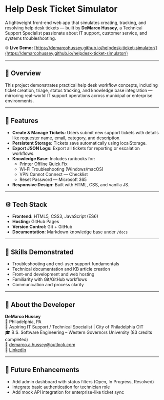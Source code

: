 # Help Desk Ticket Simulator

A lightweight front-end web app that simulates creating, tracking, and resolving help desk tickets — built by **DeMarco Hussey**, a Technical Support Specialist passionate about IT support, customer service, and systems troubleshooting.

🌐 **Live Demo:** [https://demarcohussey.github.io/helpdesk-ticket-simulator/](https://demarcohussey.github.io/helpdesk-ticket-simulator/)

---

## 🧩 Overview
This project demonstrates practical help desk workflow concepts, including ticket creation, triage, status tracking, and knowledge base integration — mirroring real-world IT support operations across municipal or enterprise environments.

---

## 🧠 Features
- **Create & Manage Tickets:** Users submit new support tickets with details like requester name, email, category, and description.
- **Persistent Storage:** Tickets save automatically using localStorage.
- **Export JSON Logs:** Export all tickets for reporting or escalation workflows.
- **Knowledge Base:** Includes runbooks for:
  - Printer Offline Quick Fix
  - Wi-Fi Troubleshooting (Windows/macOS)
  - VPN Cannot Connect — Checklist
  - Reset Password — Microsoft 365
- **Responsive Design:** Built with HTML, CSS, and vanilla JS.

---

## ⚙️ Tech Stack
- **Frontend:** HTML5, CSS3, JavaScript (ES6)
- **Hosting:** GitHub Pages
- **Version Control:** Git + GitHub
- **Documentation:** Markdown knowledge base under `/docs`

---

## 🎯 Skills Demonstrated
- Troubleshooting and end-user support fundamentals  
- Technical documentation and KB article creation  
- Front-end development and web hosting  
- Familiarity with Git/GitHub workflows  
- Communication and process clarity  

---

## 🧾 About the Developer
**DeMarco Hussey**  
📍 Philadelphia, PA  
💼 Aspiring IT Support / Technical Specialist | City of Philadelphia OIT  
🎓 B.S. Software Engineering – Western Governors University (83 credits completed)  
📧 [demarco.a.hussey@outlook.com](mailto:demarco.a.hussey@outlook.com)  
🔗 [LinkedIn](https://linkedin.com/in/demarcohussey)

---

## 🧰 Future Enhancements
- Add admin dashboard with status filters (Open, In Progress, Resolved)
- Integrate basic authentication for technician role
- Add mock API integration for enterprise-like ticket sync
